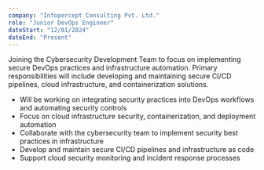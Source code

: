 ```yaml
---
company: "Infopercept Consulting Pvt. Ltd."
role: "Junior DevOps Engineer"
dateStart: "12/01/2024"
dateEnd: "Present"
---
```

Joining the Cybersecurity Development Team to focus on implementing secure DevOps practices and infrastructure automation. Primary responsibilities will include developing and maintaining secure CI/CD pipelines, cloud infrastructure, and containerization solutions.

- Will be working on integrating security practices into DevOps workflows and automating security controls
- Focus on cloud infrastructure security, containerization, and deployment automation
- Collaborate with the cybersecurity team to implement security best practices in infrastructure
- Develop and maintain secure CI/CD pipelines and infrastructure as code
- Support cloud security monitoring and incident response processes